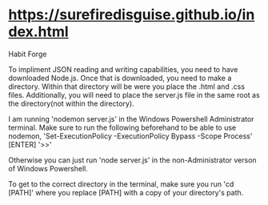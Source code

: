 # https://surefiredisguise.github.io/index.html
Habit Forge

To impliment JSON reading and writing capabilities, you need to have downloaded Node.js.
Once that is downloaded, you need to make a directory. Within that directory will be were you place the .html and .css files.
Additionally, you will need to place the server.js file in the same root as the directory(not within the directory).

I am running 'nodemon server.js' in the Windows Powershell Administrator terminal.
Make sure to run the following beforehand to be able to use nodemon,
'Set-ExecutionPolicy -ExecutionPolicy Bypass -Scope Process' [ENTER]
'>>'

Otherwise you can just run
'node server.js'
in the non-Administrator verson of Windows Powershell.

To get to the correct directory in the terminal, make sure you run
'cd [PATH]'
where you replace [PATH] with a copy of your directory's path.
